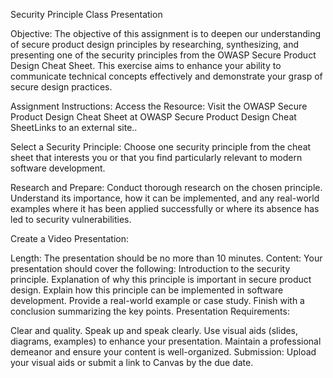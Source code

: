 Security Principle Class Presentation

Objective:
The objective of this assignment is to deepen our understanding of secure product design principles by researching, synthesizing, and presenting one of the security principles from the OWASP Secure Product Design Cheat Sheet. This exercise aims to enhance your ability to communicate technical concepts effectively and demonstrate your grasp of secure design practices.

Assignment Instructions:
Access the Resource: Visit the OWASP Secure Product Design Cheat Sheet at OWASP Secure Product Design Cheat SheetLinks to an external site..

Select a Security Principle: Choose one security principle from the cheat sheet that interests you or that you find particularly relevant to modern software development.

Research and Prepare: Conduct thorough research on the chosen principle. Understand its importance, how it can be implemented, and any real-world examples where it has been applied successfully or where its absence has led to security vulnerabilities.

Create a Video Presentation:

Length: The presentation should be no more than 10 minutes.
Content: Your presentation should cover the following:
Introduction to the security principle.
Explanation of why this principle is important in secure product design.
Explain how this principle can be implemented in software development.
Provide a real-world example or case study.
Finish with a conclusion summarizing the key points.
Presentation Requirements:

Clear and quality. Speak up and speak clearly.
Use visual aids (slides, diagrams, examples) to enhance your presentation.
Maintain a professional demeanor and ensure your content is well-organized.
Submission: Upload your visual aids or submit a link to Canvas by the due date.

